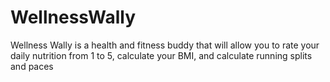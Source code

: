 # WellnessWally
Wellness Wally is a health and fitness buddy that will allow you to rate your daily nutrition from 1 to 5, calculate your BMI, and calculate running splits and paces
